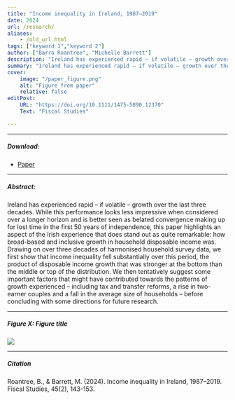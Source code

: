 ```yaml
---
title: "Income inequality in Ireland, 1987–2019" 
date: 2024
url: /research/
aliases: 
    - /old_url.html
tags: ["keyword 1","keyword 2"]
author: ["Barra Roantree", "Michelle Barrett"]
description: "Ireland has experienced rapid – if volatile – growth over the last three decades. While this performance looks less impressive when considered over a longer horizon and is better seen as belated convergence making up for lost time in the first 50 years of independence, this paper highlights an aspect of the Irish experience that does stand out as quite remarkable: how broad-based and inclusive growth in household disposable income was." 
summary: "Ireland has experienced rapid – if volatile – growth over the last three decades. While this performance looks less impressive when considered over a longer horizon and is better seen as belated convergence making up for lost time in the first 50 years of independence, this paper highlights an aspect of the Irish experience that does stand out as quite remarkable: how broad-based and inclusive growth in household disposable income was."
cover:
    image: "/paper_figure.png"
    alt: "Figure from paper"
    relative: false
editPost:
    URL: "https://doi.org/10.1111/1475-5890.12370"
    Text: "Fiscal Studies"

---
```


---

##### Download:

- [Paper](https://doi.org/10.1111/1475-5890.12370)

---

##### Abstract:

Ireland has experienced rapid – if volatile – growth over the last three decades. While this performance looks less impressive when considered over a longer horizon and is better seen as belated convergence making up for lost time in the first 50 years of independence, this paper highlights an aspect of the Irish experience that does stand out as quite remarkable: how broad-based and inclusive growth in household disposable income was. Drawing on over three decades of harmonised household survey data, we first show that income inequality fell substantially over this period, the product of disposable income growth that was stronger at the bottom than the middle or top of the distribution. We then tentatively suggest some important factors that might have contributed towards the patterns of growth experienced – including tax and transfer reforms, a rise in two-earner couples and a fall in the average size of households – before concluding with some directions for future research.


---

##### Figure X:  Figure title

![](/figurex.png)

---

##### Citation

Roantree, B., & Barrett, M. (2024). Income inequality in Ireland, 1987–2019. Fiscal Studies, 45(2), 143-153.
